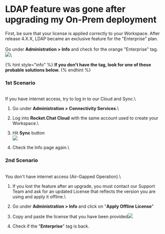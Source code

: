 # LDAP feature was gone after upgrading my On-Prem deployment



First, be sure that your license is applied correctly to your Workspace. After release 4.X.X, LDAP became an exclusive feature for the "Enterprise" plan.\
\
Go under **Administration > Info** and check for the orange "Enterprise" tag.  \
![](https://desk.rocket.chat/galleryDocuments/edbsnbae20b72171fb5ebcba0a6ab825853b0fbedbf2ce304d377551ac9e39b53d0fec1465f3acc02d2f25964d88d209cf259?inline=true)\


{% hint style="info" %}
**If you don't have the tag, look for one of these probable solutions below.**
{% endhint %}

### &#x20;**1st Scenario**

\
If you have internet access, try to log in to our Cloud and Sync.\


1. Go under **Administration > Connectivity Services**.\

2. Log into **Rocket.Chat Cloud** with the same account used to create your Workspace.\

3. Hit **Sync** button\
   ![](https://desk.rocket.chat/galleryDocuments/edbsneed2dec62a454c62798fb09ea8abed458109528c5bfe20f3b0474cd09bc397b1c99f503fbd89f7ca5497a15dad89d191?inline=true)
4. Check the Info page again.\


### **2nd Scenario**

\
You don't have internet access (Air-Gapped Operation).\


1. If you lost the feature after an upgrade, you must contact our Support Team and ask for an updated License that reflects the version you are using and apply it offline.\

2. Go under **Administration > Info** and click on "**Apply Offline License**"
3. Copy and paste the license that you have been provided![](https://desk.rocket.chat/galleryDocuments/edbsn34a0a06d0038a77a84e097357e64ac0b5ee54243e40fb0914068f03afb41de8cad87e7024e7edfdcd467a2b6b09a50a9?inline=true)
4. Check if the "**Enterprise**" tag is back.
